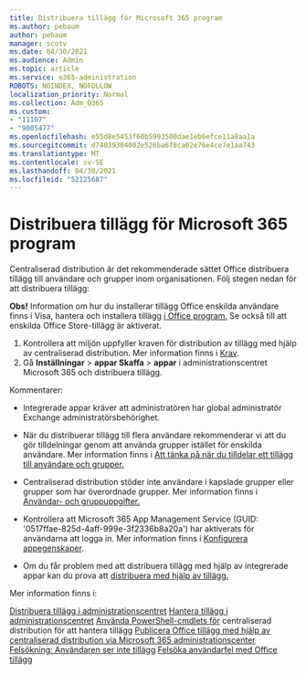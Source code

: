 ```yaml
---
title: Distribuera tillägg för Microsoft 365 program
ms.author: pebaum
author: pebaum
manager: scotv
ms.date: 04/30/2021
ms.audience: Admin
ms.topic: article
ms.service: o365-administration
ROBOTS: NOINDEX, NOFOLLOW
localization_priority: Normal
ms.collection: Adm_O365
ms.custom:
- "11107"
- "9005477"
ms.openlocfilehash: e55d8e5453f60b5993500dae1eb6efce11a8aa1a
ms.sourcegitcommit: d74039304002e526ba6f8ca02e76e4ce7e1aa743
ms.translationtype: MT
ms.contentlocale: sv-SE
ms.lasthandoff: 04/30/2021
ms.locfileid: "52125687"
---
```

# <a name="deploying-add-ins-for-microsoft-365-apps"></a>Distribuera tillägg för Microsoft 365 program

Centraliserad distribution är det rekommenderade sättet Office distribuera tillägg till användare och grupper inom organisationen. Följ stegen nedan för att distribuera tillägg:

**Obs!** Information om hur du installerar tillägg Office enskilda användare finns i Visa, hantera och installera tillägg [i Office program.](https://support.microsoft.com/topic/view-manage-and-install-add-ins-in-office-programs-16278816-1948-4028-91e5-76dca5380f8d) Se också till att enskilda Office Store-tillägg är aktiverat. 

1. Kontrollera att miljön uppfyller kraven för distribution av tillägg med hjälp av centraliserad distribution. Mer information finns i [Krav](https://docs.microsoft.com/microsoft-365/admin/manage/centralized-deployment-of-add-ins?#requirements).
2. Gå **Inställningar**  >  **appar Skaffa**  >  **appar** i administrationscentret Microsoft 365 och distribuera tillägg. 

Kommentarer: 

- Integrerade appar kräver att administratören har global administratör Exchange administratörsbehörighet.

- När du distribuerar tillägg till flera användare rekommenderar vi att du gör tilldelningar genom att använda grupper istället för enskilda användare. Mer information finns i [Att tänka på när du tilldelar ett tillägg till användare och grupper.](https://docs.microsoft.com/microsoft-365/admin/manage/manage-deployment-of-add-ins?view=o365-worldwide#considerations-when-assigning-an-add-in-to-users-and-groups)

- Centraliserad distribution stöder inte användare i kapslade grupper eller grupper som har överordnade grupper. Mer information finns i [Användar- och gruppuppgifter.](https://docs.microsoft.com/microsoft-365/admin/manage/centralized-deployment-of-add-ins?view=o365-worldwide#user-and-group-assignments)

- Kontrollera att Microsoft 365 App Management Service (GUID: '0517ffae-825d-4aff-999e-3f2336b8a20a') har aktiverats för användarna att logga in. Mer information finns i [Konfigurera appegenskaper](https://docs.microsoft.com/azure/active-directory/manage-apps/add-application-portal-configure#configure-app-properties).

- Om du får problem med att distribuera tillägg med hjälp av integrerade appar kan du prova att [distribuera med hjälp av tillägg.](https://admin.microsoft.com/AdminPortal/Home?#/Settings/AddIns)

Mer information finns i:

[Distribuera tillägg i administrationscentret](https://docs.microsoft.com/microsoft-365/admin/manage/manage-deployment-of-add-ins) 
 [Hantera tillägg i administrationscentret](https://docs.microsoft.com/microsoft-365/admin/manage/manage-addins-in-the-admin-center) 
 [Använda PowerShell-cmdlets för](https://docs.microsoft.com/microsoft-365/enterprise/use-the-centralized-deployment-powershell-cmdlets-to-manage-add-ins) centraliserad distribution för att hantera tillägg 
 [Publicera Office tillägg med hjälp av centraliserad distribution via Microsoft 365 administrationscenter](https://docs.microsoft.com/office/dev/add-ins/publish/centralized-deployment#publish-an-office-add-in-via-centralized-deployment) 
 [Felsökning: Användaren ser inte tillägg](https://docs.microsoft.com/office365/troubleshoot/access-management/user-not-seeing-add-ins) 
 [Felsöka användarfel med Office tillägg](https://docs.microsoft.com/office/dev/add-ins/testing/testing-and-troubleshooting)